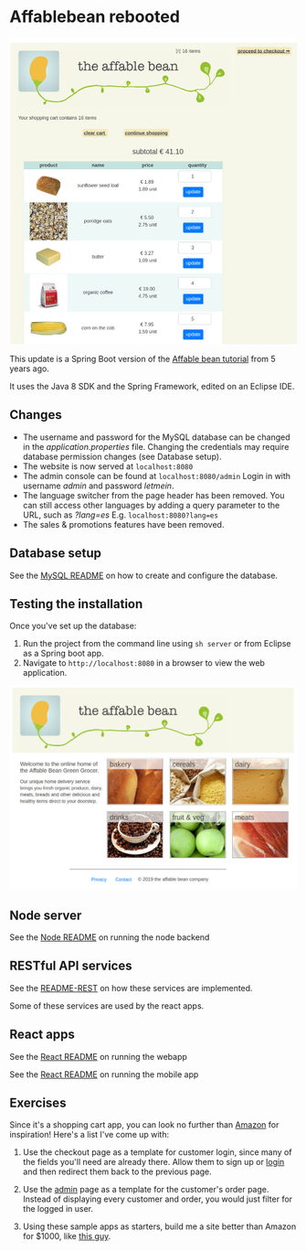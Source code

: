 # Affablebean rebooted

![Shopping cart](/cart.jpg "Affablebean") 


This update is a Spring Boot version of the [Affable bean tutorial](https://github.com/osmanpub/affablebean) from 5 years ago.

It uses the Java 8 SDK and the Spring Framework, edited on an Eclipse IDE.

## Changes

* The username and password for the MySQL database can be changed in the *application.properties* file. Changing the credentials may require database permission changes (see Database setup).
* The website is now served at `localhost:8080`
* The admin console can be found at `localhost:8080/admin` Login in with username *admin* and password *letmein*.
* The language switcher from the page header has been removed. You can still access other languages by adding a query parameter to the URL, such as *?lang=es* 
E.g. `localhost:8080?lang=es`
* The sales & promotions features have been removed.

## Database setup

See the [MySQL README](./mysql/README.md) on how to create and configure the database.

## Testing the installation

Once you've set up the database:

1. Run the project from the command line using `sh server` or from Eclipse as a Spring boot app.
2. Navigate to `http://localhost:8080` in a browser to view the web application. 
 
 
![Home page](/home.jpg "Affablebean")

## Node server

See the [Node README](./node/README.md) on running the node backend

## RESTful API services

See the [README-REST](./README-REST.md) on how these services are implemented.

Some of these services are used by the react apps.


## React apps

See the [React README](./react/README.md) on running the webapp

See the [React README](./native/README.md) on running the mobile app

## Exercises

Since it's a shopping cart app, you can look no further than [Amazon](https://amazon.com) for inspiration!
Here's a list I've come up with:

1. Use the checkout page as a template for customer login, since many of the fields you'll need are already there. Allow them to sign up or [login](http://localhost:8080/login) and then redirect them back to the previous page.

2. Use the [admin](http://localhost:8080/admin) page as a template for the customer's order page. Instead of displaying every customer and order, you would just filter for the logged in user.

3. Using these sample apps as starters, build me a site better than Amazon for $1000, like [this guy](https://www.reddit.com/r/web_design/comments/18icho/i_want_to_build_a_website_like_amazon_but_better/).
